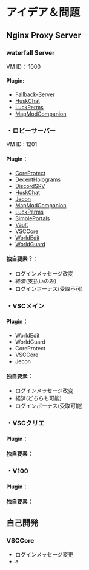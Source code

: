 # アイデア＆問題

## Nginx Proxy Server
### waterfall Server
VM ID： 1000
#### Plugin:
* [Fallback-Server](https://github.com/sasi2006166/Fallback-Server)
* [HuskChat](https://github.com/WiIIiam278/HuskChat)
* [LuckPerms](https://github.com/LuckPerms/LuckPerms)
* [MapModCompanion](https://github.com/turikhay/MapModCompanion)

### ・ロビーサーバー
VM ID : 1201
#### Plugin：
* [CoreProtect](https://github.com/PlayPro/CoreProtect)
* [DecentHolograms](https://github.com/DecentSoftware-eu/DecentHolograms)
* [DiscordSRV](https://github.com/DiscordSRV/DiscordSRV)
* [HuskChat](https://github.com/WiIIiam278/HuskChat)
* [Jecon](https://github.com/HimaJyun/Jecon)
* [MapModCompanion](https://github.com/turikhay/MapModCompanion)
* [LuckPerms](https://github.com/LuckPerms/LuckPerms)
* [SimplePortals](https://github.com/XZot1K/SimplePortals)
* [Vault](https://github.com/MilkBowl/Vault)
* [VSCCore](https://github.com/Char6tte/VSCCore)
* [WorldEdit](https://dev.bukkit.org/projects/worldedit)
* [WorldGuard](https://dev.bukkit.org/projects/worldguard)

#### 独自要素？：  
* ログインメッセージ改変
* 経済(支払いのみ)
* ログインボーナス(受取不可)


### ・VSCメイン

#### Plugin：  
* WorldEdit
* WorldGuard
* CoreProtect
* VSCCore
* Jecon
#### 独自要素：
* ログインメッセージ改変
* 経済(どちらも可能)
* ログインボーナス(受取可能)


### ・VSCクリエ

#### Plugin：  

#### 独自要素：  


### ・V100

#### Plugin：  

#### 独自要素：  


## 自己開発  
###  VSCCore
* ログインメッセージ変更
* a